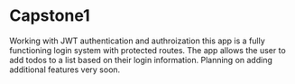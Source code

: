 # Capstone1

Working with JWT authentication and authroization this app is a fully functioning login system with protected routes. The app allows the user to add todos to a list based on their login information. Planning on adding additional features very soon.
